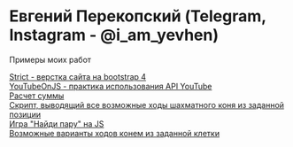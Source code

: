 

# Евгений Перекопский (Telegram, Instagram - @i_am_yevhen)
Примеры моих работ

[Strict - верстка сайта на bootstrap 4](https://perekopskyi.github.io/strict/ "Верстка с нуля") <br>
[YouTubeOnJS - практика использования API YouTube](https://perekopskyi.github.io/YouTubeOnJS/ "Практика использования YouTube API")<br>
[Расчет суммы](https://perekopskyi.github.io/task1%20-%20sum/ "Посчитать сумму 2-х чисел")<br>
[Скрипт, выводящий все возможные ходы шахматного коня из заданной позиции](https://perekopskyi.github.io/task2-moveHorseScript/ "Возможные ходы шахматного коня")<br>
[Игра "Найди пару" на JS](https://perekopskyi.github.io/task3-findThePairJS/ "Начать игру")<br>
[Возможные варианты ходов конем из заданной клетки](https://perekopskyi.github.io/task4-moveHorseOnBoard/ "Возможные варианты ходов конем из заданной клетки на шахматной доске")<br>
